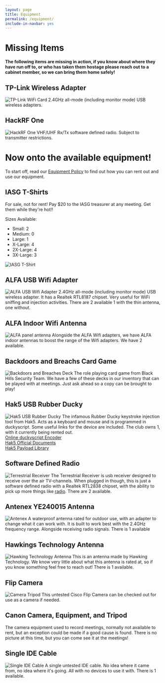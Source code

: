 ```yaml
---
layout: page
title: Equipment
permalink: /equipment/
include-in-navbar: yes
---
```


# **Missing Items**

**The following items are missing in action, if you know about where they have run off to, or who has taken them hostage please reach out to a cabinet member, so we can bring them home safely!**

## TP-Link Wireless Adapter

![TP-Link WiFi Card](/assets/rentals/tplinkwifi_rental.JPG)
2.4GHz all-mode (including monitor mode) USB wireless adapters.

## HackRF One

![HackRF One](/assets/rentals/hackrf_rental.JPG)
VHF/UHF Rx/Tx software defined radio. Subject to transmitter restrictions.

# **Now onto the available equipment!**

To start off, read our [Equipment Policy](/equipment-policy/index.html) to find out how you can rent out and use our equipment.

## IASG T-Shirts

For sale, not for rent! Pay $20 to the IASG treasurer at any meeting. Get them while they're hot!!

Sizes Available:

- Small: 2
- Medium: 0
- Large: 1
- X-Large: 4
- 2X-Large: 4
- 3X-Large: 3

![IASG T-Shirt](/assets/images/notYourFathersPen.PNG)

## ALFA USB Wifi Adapter

![ALFA USB Wifi Adapter](/assets/rentals/alfawifi_rental.JPG)
2.4GHz all-mode (including monitor mode) USB wireless adapter. It has a Realtek RTL8187 chipset. Very useful for WiFi sniffing and injection
activities. There are 2 available 1 with the thin antenna, one without.

## ALFA Indoor Wifi Antenna

![ALFA panel antenna](/assets/rentals/alfapanel_rental.JPG)
Alongside the ALFA Wifi adapters, we have ALFA indoor antennas to boost the range of the Wifi adapters. We have 2 available.

## Backdoors and Breachs Card Game

![Backdoors and Breaches Deck](/assets/rentals/backdoorsandbreaches.png)
The role playing card game from Black Hills Security Team. We have a few of these decks in our inventory that can be played with at meetings. Just ask ahead so a copy can be brought to play!

## Hak5 USB Rubber Ducky

![Hak5 USB Rubber Ducky](/assets/rentals/hak5ducky_rental.png)
The infamous Rubber Ducky keystroke injection tool from Hak5. Acts as a keyboard and mouse and is programmed in duckyscript. Some useful links for the device are included. The club owns 1, with it currently being rented out.
<br>[Online duckyscript Encoder](https://shop.hak5.org/pages/ducky-encoder)
<br>[Hak5 Official Documents](https://docs.hak5.org/usb-rubber-ducky-1/)
<br>[Hak5 Payload Library](https://github.com/hak5/usbrubberducky-payloads/tree/master/payloads/library)

## Software Defined Radio

![Terrestrial Receiver](/assets/rentals/terrestrialusb_rental.JPG)
The Terrestrial Receiver is usb receiver designed to receive over the air TV-channels. When plugged in though, this is just a software defined radio with a Realtek RTL2838 chipset, with the ability to pick up more things like [radio](https://securitronlinux.com/debian-testing/rtl-sdr-on-linux-with-a-rtl2838-dvb-t-dongle/). There are 2 available.

## Antenex YE240015 Antenna

![Antenex](/assets/rentals/antennex_rental.JPG)
A waterproof antenna rated for outdoor use, with an adapter to change what it can work with. It is built to work best with the 2.4GHz frequency range. Alongside receiving radio signals. There is 1 available

## Hawkings Technology Antenna

![Hawking Technology Antenna](/assets/rentals/hawking_rental.jpg)
This is an antenna made by Hawking Technology. We know very little about what this antenna is rated at, so if you know something feel free to reach out! There is 1 available.

## Flip Camera

![Camera Tripod](/assets/rentals/cameratripod_rental.JPG)
This untested Cisco Flip Camera can be checked out for use as a camera if needed.

## Canon Camera, Equipment, and Tripod

The camera equipment used to record meetings, normally not available to rent, but an exception could be made if a good cause is found. There is no picture at this time, but you can come see it at the meetings!

## Single IDE Cable

![Single IDE Cable](/assets/rentals/IDEcable_rental.jpg)
A single untested IDE cable. No idea where it came from, no idea where it's going. All with no devices to use it with. There is 1 available.
